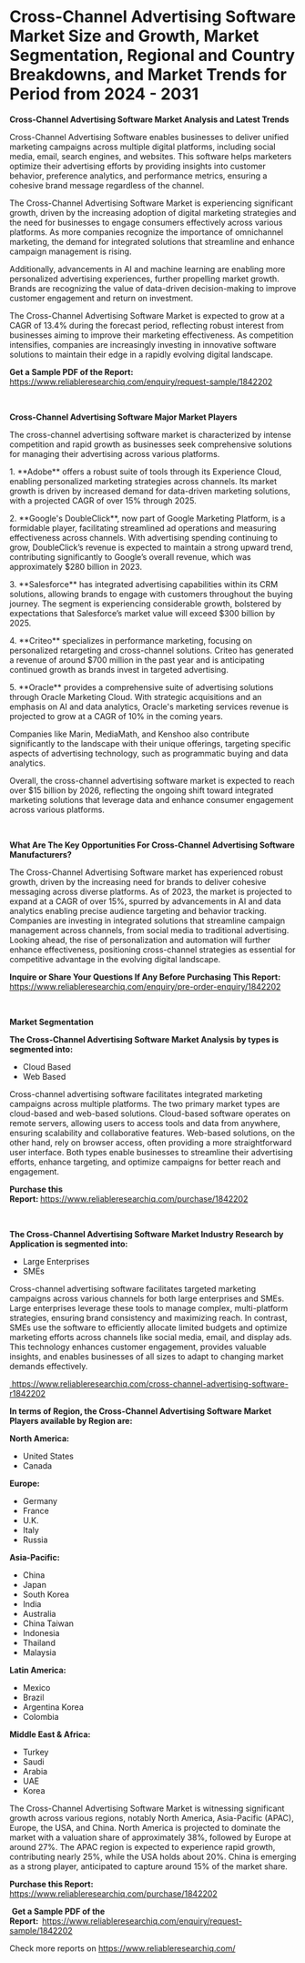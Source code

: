 <p><h1>Cross-Channel Advertising Software Market Size and Growth, Market Segmentation, Regional and Country Breakdowns, and Market Trends for Period from 2024 -  2031</h1></p><p><strong>Cross-Channel Advertising Software Market Analysis and Latest Trends</strong></p>
<p><p>Cross-Channel Advertising Software enables businesses to deliver unified marketing campaigns across multiple digital platforms, including social media, email, search engines, and websites. This software helps marketers optimize their advertising efforts by providing insights into customer behavior, preference analytics, and performance metrics, ensuring a cohesive brand message regardless of the channel.</p><p>The Cross-Channel Advertising Software Market is experiencing significant growth, driven by the increasing adoption of digital marketing strategies and the need for businesses to engage consumers effectively across various platforms. As more companies recognize the importance of omnichannel marketing, the demand for integrated solutions that streamline and enhance campaign management is rising.</p><p>Additionally, advancements in AI and machine learning are enabling more personalized advertising experiences, further propelling market growth. Brands are recognizing the value of data-driven decision-making to improve customer engagement and return on investment.</p><p>The Cross-Channel Advertising Software Market is expected to grow at a CAGR of 13.4% during the forecast period, reflecting robust interest from businesses aiming to improve their marketing effectiveness. As competition intensifies, companies are increasingly investing in innovative software solutions to maintain their edge in a rapidly evolving digital landscape.</p></p>
<p><strong>Get a Sample PDF of the Report:&nbsp;</strong> <a href="https://www.reliableresearchiq.com/enquiry/request-sample/1842202?utm_campaign=1102&utm_medium=2&utm_source=Github&utm_content=ia&utm_term=01012025&utm_id=cross-channel-advertising-software">https://www.reliableresearchiq.com/enquiry/request-sample/1842202</a></p>
<p>&nbsp;</p>
<p><strong>Cross-Channel Advertising Software Major Market Players</strong></p>
<p><p>The cross-channel advertising software market is characterized by intense competition and rapid growth as businesses seek comprehensive solutions for managing their advertising across various platforms.</p><p>1. **Adobe** offers a robust suite of tools through its Experience Cloud, enabling personalized marketing strategies across channels. Its market growth is driven by increased demand for data-driven marketing solutions, with a projected CAGR of over 15% through 2025.</p><p>2. **Google's DoubleClick**, now part of Google Marketing Platform, is a formidable player, facilitating streamlined ad operations and measuring effectiveness across channels. With advertising spending continuing to grow, DoubleClick’s revenue is expected to maintain a strong upward trend, contributing significantly to Google’s overall revenue, which was approximately $280 billion in 2023.</p><p>3. **Salesforce** has integrated advertising capabilities within its CRM solutions, allowing brands to engage with customers throughout the buying journey. The segment is experiencing considerable growth, bolstered by expectations that Salesforce’s market value will exceed $300 billion by 2025.</p><p>4. **Criteo** specializes in performance marketing, focusing on personalized retargeting and cross-channel solutions. Criteo has generated a revenue of around $700 million in the past year and is anticipating continued growth as brands invest in targeted advertising.</p><p>5. **Oracle** provides a comprehensive suite of advertising solutions through Oracle Marketing Cloud. With strategic acquisitions and an emphasis on AI and data analytics, Oracle's marketing services revenue is projected to grow at a CAGR of 10% in the coming years.</p><p>Companies like Marin, MediaMath, and Kenshoo also contribute significantly to the landscape with their unique offerings, targeting specific aspects of advertising technology, such as programmatic buying and data analytics.</p><p>Overall, the cross-channel advertising software market is expected to reach over $15 billion by 2026, reflecting the ongoing shift toward integrated marketing solutions that leverage data and enhance consumer engagement across various platforms.</p></p>
<p>&nbsp;</p>
<p><strong>What Are The Key Opportunities For Cross-Channel Advertising Software Manufacturers?</strong></p>
<p><p>The Cross-Channel Advertising Software market has experienced robust growth, driven by the increasing need for brands to deliver cohesive messaging across diverse platforms. As of 2023, the market is projected to expand at a CAGR of over 15%, spurred by advancements in AI and data analytics enabling precise audience targeting and behavior tracking. Companies are investing in integrated solutions that streamline campaign management across channels, from social media to traditional advertising. Looking ahead, the rise of personalization and automation will further enhance effectiveness, positioning cross-channel strategies as essential for competitive advantage in the evolving digital landscape.</p></p>
<p><strong>Inquire or Share Your Questions If Any Before Purchasing This Report:</strong> <a href="https://www.reliableresearchiq.com/enquiry/pre-order-enquiry/1842202?utm_campaign=1102&utm_medium=2&utm_source=Github&utm_content=ia&utm_term=01012025&utm_id=cross-channel-advertising-software">https://www.reliableresearchiq.com/enquiry/pre-order-enquiry/1842202</a></p>
<p>&nbsp;</p>
<p><strong>Market Segmentation</strong></p>
<p><strong>The Cross-Channel Advertising Software Market Analysis by types is segmented into:</strong></p>
<p><ul><li>Cloud Based</li><li>Web Based</li></ul></p>
<p><p>Cross-channel advertising software facilitates integrated marketing campaigns across multiple platforms. The two primary market types are cloud-based and web-based solutions. Cloud-based software operates on remote servers, allowing users to access tools and data from anywhere, ensuring scalability and collaborative features. Web-based solutions, on the other hand, rely on browser access, often providing a more straightforward user interface. Both types enable businesses to streamline their advertising efforts, enhance targeting, and optimize campaigns for better reach and engagement.</p></p>
<p><strong>Purchase this Report:&nbsp;</strong><a href="https://www.reliableresearchiq.com/purchase/1842202?utm_campaign=1102&utm_medium=2&utm_source=Github&utm_content=ia&utm_term=01012025&utm_id=cross-channel-advertising-software">https://www.reliableresearchiq.com/purchase/1842202</a></p>
<p>&nbsp;</p>
<p><strong>The Cross-Channel Advertising Software Market Industry Research by Application is segmented into:</strong></p>
<p><ul><li>Large Enterprises</li><li>SMEs</li></ul></p>
<p><p>Cross-channel advertising software facilitates targeted marketing campaigns across various channels for both large enterprises and SMEs. Large enterprises leverage these tools to manage complex, multi-platform strategies, ensuring brand consistency and maximizing reach. In contrast, SMEs use the software to efficiently allocate limited budgets and optimize marketing efforts across channels like social media, email, and display ads. This technology enhances customer engagement, provides valuable insights, and enables businesses of all sizes to adapt to changing market demands effectively.</p></p>
<p><a href="https://www.reliableresearchiq.com/cross-channel-advertising-software-r1842202?utm_campaign=1102&utm_medium=2&utm_source=Github&utm_content=ia&utm_term=01012025&utm_id=cross-channel-advertising-software">&nbsp;https://www.reliableresearchiq.com/cross-channel-advertising-software-r1842202</a></p>
<p><strong>In terms of Region, the Cross-Channel Advertising Software Market Players available by Region are:</strong></p>
<p>
    <p> <strong> North America: </strong>
        <ul>
            <li>United States</li>
            <li>Canada</li>
        </ul>
        </p> 
    <p> <strong> Europe: </strong>
        <ul>
            <li>Germany</li>
            <li>France</li>
            <li>U.K.</li>
            <li>Italy</li>
            <li>Russia</li>
        </ul>
        </p> 
    <p> <strong> Asia-Pacific: </strong>
        <ul>
            <li>China</li>
            <li>Japan</li>
            <li>South Korea</li>
            <li>India</li>
            <li>Australia</li>
            <li>China Taiwan</li>
            <li>Indonesia</li>
            <li>Thailand</li>
            <li>Malaysia</li>
        </ul>
        </p> 
    <p> <strong> Latin America: </strong>
        <ul>
            <li>Mexico</li>
            <li>Brazil</li>
            <li>Argentina Korea</li>
            <li>Colombia</li>
        </ul>
        </p> 
    <p> <strong> Middle East & Africa: </strong>
        <ul>
            <li>Turkey</li>
            <li>Saudi</li>
            <li>Arabia</li>
            <li>UAE</li>
            <li>Korea</li>
        </ul>
    </p>
    </p>
<p><p>The Cross-Channel Advertising Software Market is witnessing significant growth across various regions, notably North America, Asia-Pacific (APAC), Europe, the USA, and China. North America is projected to dominate the market with a valuation share of approximately 38%, followed by Europe at around 27%. The APAC region is expected to experience rapid growth, contributing nearly 25%, while the USA holds about 20%. China is emerging as a strong player, anticipated to capture around 15% of the market share.</p></p>
<p><strong>Purchase this Report: </strong><a href="https://www.reliableresearchiq.com/purchase/1842202?utm_campaign=1102&utm_medium=2&utm_source=Github&utm_content=ia&utm_term=01012025&utm_id=cross-channel-advertising-software">https://www.reliableresearchiq.com/purchase/1842202</a></p>
<p>&nbsp;<strong>Get a Sample PDF of the Report:&nbsp;&nbsp;</strong><a href="https://www.reliableresearchiq.com/enquiry/request-sample/1842202?utm_campaign=1102&utm_medium=2&utm_source=Github&utm_content=ia&utm_term=01012025&utm_id=cross-channel-advertising-software">https://www.reliableresearchiq.com/enquiry/request-sample/1842202</a></p>
<p><strong></strong></p>
<p>Check more reports on <a href="https://www.reliableresearchiq.com/?utm_campaign=1102&utm_medium=2&utm_source=Github&utm_content=ia&utm_term=01012025&utm_id=cross-channel-advertising-software">https://www.reliableresearchiq.com/</a></p>